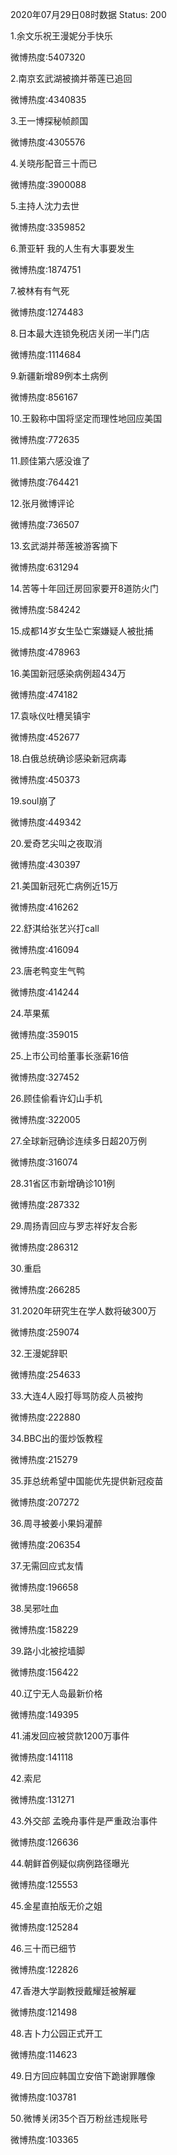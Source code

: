 2020年07月29日08时数据
Status: 200

1.余文乐祝王漫妮分手快乐

微博热度:5407320

2.南京玄武湖被摘并蒂莲已追回

微博热度:4340835

3.王一博探秘帧颜国

微博热度:4305576

4.关晓彤配音三十而已

微博热度:3900088

5.主持人沈力去世

微博热度:3359852

6.萧亚轩 我的人生有大事要发生

微博热度:1874751

7.被林有有气死

微博热度:1274483

8.日本最大连锁免税店关闭一半门店

微博热度:1114684

9.新疆新增89例本土病例

微博热度:856167

10.王毅称中国将坚定而理性地回应美国

微博热度:772635

11.顾佳第六感没谁了

微博热度:764421

12.张月微博评论

微博热度:736507

13.玄武湖并蒂莲被游客摘下

微博热度:631294

14.苦等十年回迁房回家要开8道防火门

微博热度:584242

15.成都14岁女生坠亡案嫌疑人被批捕

微博热度:478963

16.美国新冠感染病例超434万

微博热度:474182

17.袁咏仪吐槽吴镇宇

微博热度:452677

18.白俄总统确诊感染新冠病毒

微博热度:450373

19.soul崩了

微博热度:449342

20.爱奇艺尖叫之夜取消

微博热度:430397

21.美国新冠死亡病例近15万

微博热度:416262

22.舒淇给张艺兴打call

微博热度:416094

23.唐老鸭变生气鸭

微博热度:414244

24.苹果蕉

微博热度:359015

25.上市公司给董事长涨薪16倍

微博热度:327452

26.顾佳偷看许幻山手机

微博热度:322005

27.全球新冠确诊连续多日超20万例

微博热度:316074

28.31省区市新增确诊101例

微博热度:287332

29.周扬青回应与罗志祥好友合影

微博热度:286312

30.重启

微博热度:266285

31.2020年研究生在学人数将破300万

微博热度:259074

32.王漫妮辞职

微博热度:254633

33.大连4人殴打辱骂防疫人员被拘

微博热度:222880

34.BBC出的蛋炒饭教程

微博热度:215279

35.菲总统希望中国能优先提供新冠疫苗

微博热度:207272

36.周寻被姜小果妈灌醉

微博热度:206354

37.无需回应式友情

微博热度:196658

38.吴邪吐血

微博热度:158229

39.路小北被挖墙脚

微博热度:156422

40.辽宁无人岛最新价格

微博热度:149395

41.浦发回应被贷款1200万事件

微博热度:141118

42.索尼

微博热度:131271

43.外交部 孟晚舟事件是严重政治事件

微博热度:126636

44.朝鲜首例疑似病例路径曝光

微博热度:125553

45.金星直拍版无价之姐

微博热度:125284

46.三十而已细节

微博热度:122826

47.香港大学副教授戴耀廷被解雇

微博热度:121498

48.吉卜力公园正式开工

微博热度:114623

49.日方回应韩国立安倍下跪谢罪雕像

微博热度:103781

50.微博关闭35个百万粉丝违规账号

微博热度:103365

